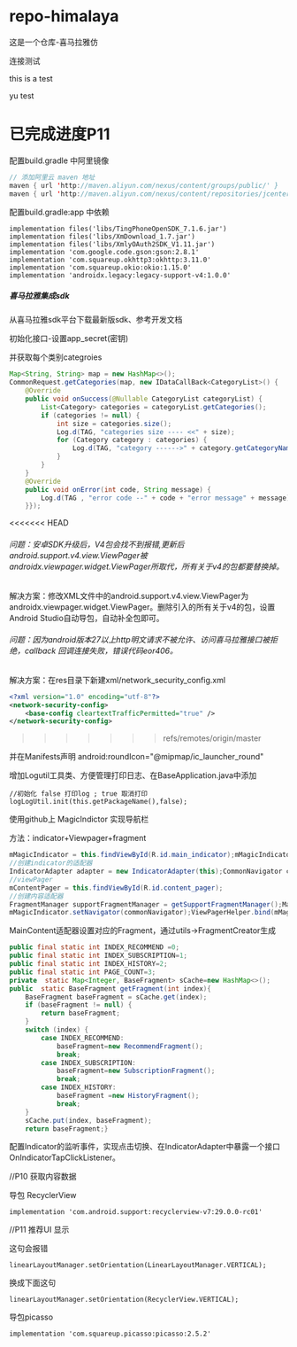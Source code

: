 ﻿# repo-himalaya
这是一个仓库-喜马拉雅仿

连接测试

this is a test

yu test



已完成进度P11
=======
配置build.gradle 中阿里镜像

```java
// 添加阿里云 maven 地址
maven { url 'http://maven.aliyun.com/nexus/content/groups/public/' }
maven { url 'http://maven.aliyun.com/nexus/content/repositories/jcenter' }
```

配置build.gradle:app 中依赖

```
implementation files('libs/TingPhoneOpenSDK_7.1.6.jar')
implementation files('libs/XmDownload_1.7.jar')
implementation files('libs/XmlyOAuth2SDK_V1.11.jar')
implementation 'com.google.code.gson:gson:2.8.1'
implementation 'com.squareup.okhttp3:okhttp:3.11.0'
implementation 'com.squareup.okio:okio:1.15.0'
implementation 'androidx.legacy:legacy-support-v4:1.0.0'
```



##### 喜马拉雅集成sdk

从喜马拉雅sdk平台下载最新版sdk、参考开发文档

初始化接口-设置app_secret(密钥) 

并获取每个类别categroies

```java
Map<String, String> map = new HashMap<>();
CommonRequest.getCategories(map, new IDataCallBack<CategoryList>() {   
    @Override    
    public void onSuccess(@Nullable CategoryList categoryList) {        
        List<Category> categories = categoryList.getCategories();        
        if (categories != null) {            
            int size = categories.size();            
            Log.d(TAG, "categories size ---- <<" + size);            
            for (Category category : categories) {               
                Log.d(TAG, "category ------>" + category.getCategoryName());            
            }        
        }   
    }   
    @Override    
    public void onError(int code, String message) {        
        Log.d(TAG , "error code --" + code + "error message" + message);    
    }});
```

<<<<<<< HEAD

###### 问题：安卓SDK升级后，V4包会找不到报错,更新后android.support.v4.view.ViewPager被androidx.viewpager.widget.ViewPager所取代，所有关于v4的包都要替换掉。

解决方案：修改XML文件中的android.support.v4.view.ViewPager为androidx.viewpager.widget.ViewPager。删除引入的所有关于v4的包，设置Android Studio自动导包，自动补全包即可。

###### 问题：因为android版本27以上http明文请求不被允许、访问喜马拉雅接口被拒绝，callback 回调连接失败，错误代码eor406。

解决方案：在res目录下新建xml/network_security_config.xml

```xml
<?xml version="1.0" encoding="utf-8"?>
<network-security-config>    
    <base-config cleartextTrafficPermitted="true" />
</network-security-config>
```
>>>>>>> refs/remotes/origin/master

并在Manifests声明 android:roundIcon="@mipmap/ic_launcher_round"

增加Logutil工具类、方便管理打印日志、在BaseApplication.java中添加

```
//初始化 false 打印log ; true 取消打印
logLogUtil.init(this.getPackageName(),false);
```

使用github上 MagicIndictor 实现导航栏

方法：indicator+Viewpager+fragment

```java
mMagicIndicator = this.findViewById(R.id.main_indicator);mMagicIndicator.setBackgroundColor(this.getResources().getColor(R.color.main_color));
//创建indicator的适配器
IndicatorAdapter adapter = new IndicatorAdapter(this);CommonNavigator commonNavigator = new CommonNavigator(this);commonNavigator.setAdapter(adapter);
//viewPager
mContentPager = this.findViewById(R.id.content_pager);
//创建内容适配器
FragmentManager supportFragmentManager = getSupportFragmentManager();MainContentAdapter mainContentAdapter = new MainContentAdapter(supportFragmentManager);mContentPager.setAdapter(mainContentAdapter);//把viewPager和indicator绑定在一起
mMagicIndicator.setNavigator(commonNavigator);ViewPagerHelper.bind(mMagicIndicator, mContentPager);
```

MainContent适配器设置对应的Fragment，通过utils->FragmentCreator生成

```java
public final static int INDEX_RECOMMEND =0;
public final static int INDEX_SUBSCRIPTION=1;
public final static int INDEX_HISTORY=2;
public final static int PAGE_COUNT=3;
private  static Map<Integer, BaseFragment> sCache=new HashMap<>();
public  static BaseFragment getFragment(int index){    
    BaseFragment baseFragment = sCache.get(index);    
    if (baseFragment != null) {        
        return baseFragment;    
    }    
    switch (index) {        
        case INDEX_RECOMMEND:            
            baseFragment=new RecommendFragment();            
            break;        
        case INDEX_SUBSCRIPTION:            
            baseFragment=new SubscriptionFragment();            
            break;        
        case INDEX_HISTORY:            
            baseFragment =new HistoryFragment();            
            break;    
    }    
    sCache.put(index, baseFragment);    
    return baseFragment;}
```

配置Indicator的监听事件，实现点击切换、在IndicatorAdapter中暴露一个接口OnIndicatorTapClickListener。



//P10 获取内容数据

导包 RecyclerView

```
implementation 'com.android.support:recyclerview-v7:29.0.0-rc01'
```

//P11 推荐UI 显示

这句会报错

```
linearLayoutManager.setOrientation(LinearLayoutManager.VERTICAL);
```

换成下面这句

```
linearLayoutManager.setOrientation(RecyclerView.VERTICAL);
```

导包picasso

```
implementation 'com.squareup.picasso:picasso:2.5.2'
```